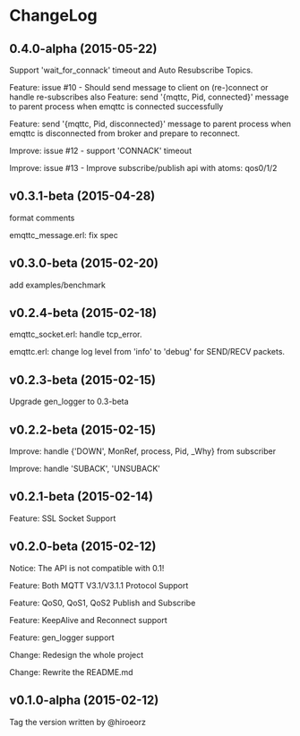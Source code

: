 
ChangeLog
==================

0.4.0-alpha (2015-05-22)
------------------------

Support 'wait_for_connack' timeout and Auto Resubscribe Topics.

Feature: issue #10 - Should send message to client on (re-)connect or handle re-subscribes also 
Feature: send '{mqttc, Pid, connected}' message to parent process when emqttc is connected successfully

Feature: send '{mqttc, Pid, disconnected}' message to parent process when emqttc is disconnected from broker and prepare to reconnect.

Improve: issue #12 - support 'CONNACK' timeout

Improve: issue #13 - Improve subscribe/publish api with atoms: qos0/1/2


v0.3.1-beta (2015-04-28)
------------------------

format comments

emqttc_message.erl: fix spec


v0.3.0-beta (2015-02-20)
------------------------

add examples/benchmark


v0.2.4-beta (2015-02-18)
------------------------

emqttc_socket.erl: handle tcp_error.

emqttc.erl: change log level from 'info' to 'debug' for SEND/RECV packets.


v0.2.3-beta (2015-02-15)
------------------------

Upgrade gen_logger to 0.3-beta

v0.2.2-beta (2015-02-15)
------------------------

Improve: handle {'DOWN', MonRef, process, Pid, _Why} from subscriber

Improve: handle 'SUBACK', 'UNSUBACK'

v0.2.1-beta (2015-02-14)
------------------------

Feature: SSL Socket Support

v0.2.0-beta (2015-02-12)
------------------------

Notice: The API is not compatible with 0.1!

Feature: Both MQTT V3.1/V3.1.1 Protocol Support

Feature: QoS0, QoS1, QoS2 Publish and Subscribe

Feature: KeepAlive and Reconnect support

Feature: gen_logger support

Change: Redesign the whole project

Change: Rewrite the README.md

v0.1.0-alpha (2015-02-12)
------------------------

Tag the version written by @hiroeorz

